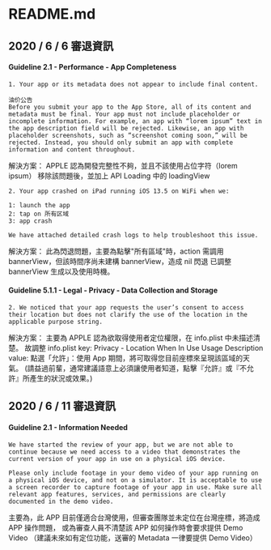# README.md

## 2020 / 6 / 6 審退資訊

#### Guideline 2.1 - Performance - App Completeness

```
1. Your app or its metadata does not appear to include final content. 

油价公告
Before you submit your app to the App Store, all of its content and metadata must be final. Your app must not include placeholder or incomplete information. For example, an app with “lorem ipsum” text in the app description field will be rejected. Likewise, an app with placeholder screenshots, such as “screenshot coming soon,” will be rejected. Instead, you should only submit an app with complete information and content throughout.
```

解決方案：
APPLE 認為開發完整性不夠，並且不該使用占位字符（lorem ipsum）
移除該問題後，並加上 API Loading 中的 loadingView
```
2. Your app crashed on iPad running iOS 13.5 on WiFi when we:

1: launch the app
2: tap on 所有区域
3: app crash 

We have attached detailed crash logs to help troubleshoot this issue.
```

解決方案：
此為閃退問題，主要為點擊"所有區域"時，action 需調用 bannerView，但該時間序尚未建構 bannerView，造成 nil 閃退
已調整bannerView 生成以及使用時機。

#### Guideline 5.1.1 - Legal - Privacy - Data Collection and Storage

```
2. We noticed that your app requests the user’s consent to access their location but does not clarify the use of the location in the applicable purpose string.
```

解決方案：
主要為 APPLE 認為欲取得使用者定位權限，在 info.plist 中未描述清楚。
故調整 info.plist
key: Privacy - Location When In Use Usage Description
value: 點選「允許」：使用 App 期間，將可取得您目前座標來呈現該區域的天氣。
(請益過前輩，通常建議語意上必須讓使用者知道，點擊『允許』或『不允許』所產生的狀況或效果。)



## 2020 / 6 / 11 審退資訊
#### Guideline 2.1 - Information Needed

```
We have started the review of your app, but we are not able to continue because we need access to a video that demonstrates the current version of your app in use on a physical iOS device.

Please only include footage in your demo video of your app running on a physical iOS device, and not on a simulator. It is acceptable to use a screen recorder to capture footage of your app in use. Make sure all relevant app features, services, and permissions are clearly documented in the demo video.
```

主要為，此 APP 目前僅適合台灣使用，但審查團隊並未定位在台灣座標，將造成 APP 操作問題，
或為審查人員不清楚該 APP 如何操作時會要求提供 Demo Video
（建議未來如有定位功能，送審的 Metadata 一律要提供 Demo Video）
